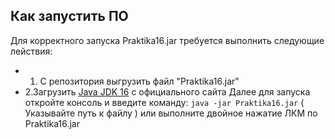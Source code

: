 ## Как запустить ПО
Для корректного запуска Praktika16.jar требуется выполнить следующие лействия:
  + 1. С репозитория выгрузить файл "Praktika16.jar" 
  + 2.Загрузить [Java JDK 16]( https://www.oracle.com/java/technologies/javase-jdk16-downloads.html ) с официального сайта
Далее для запуска откройте консоль и введите команду: `java -jar Praktika16.jar` ( Указывайте путь к файлу ) или выполните двойное нажатие ЛКМ по Praktika16.jar
